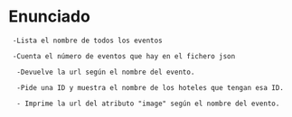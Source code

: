 # Enunciado

     -Lista el nombre de todos los eventos

     -Cuenta el número de eventos que hay en el fichero json

      -Devuelve la url según el nombre del evento.
      
      -Pide una ID y muestra el nombre de los hoteles que tengan esa ID.

      - Imprime la url del atributo "image" según el nombre del evento.
